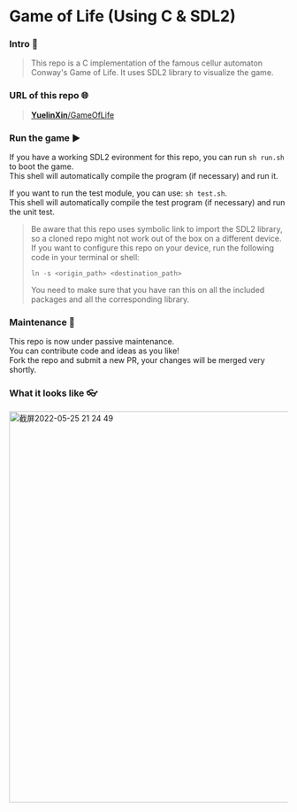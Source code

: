 # Game of Life (Using C & SDL2)

### Intro 📓
> This repo is a C implementation of the famous cellur automaton Conway's Game of Life. It uses SDL2 library to visualize the game.

### URL of this repo 🌐
> [**YuelinXin**/GameOfLife](https://github.com/YuelinXin/GameOfLife)

### Run the game ▶️
If you have a working SDL2 evironment for this repo, you can run `sh run.sh` to boot the game.  
This shell will automatically compile the program (if necessary) and run it.

If you want to run the test module, you can use: `sh test.sh`.  
This shell will automatically compile the test program (if necessary) and run the unit test.

> Be aware that this repo uses symbolic link to import the SDL2 library, so a cloned repo might not work out of the box on a different device. If you want to configure this repo on your device, run the following code in your terminal or shell:
>
> `ln -s <origin_path> <destination_path>`
>
> You need to make sure that you have ran this on all the included packages and all the corresponding library.  

### Maintenance 🔨
This repo is now under passive maintenance.   
You can contribute code and ideas as you like!   
Fork the repo and submit a new PR, your changes will be merged very shortly.

### What it looks like 👓
<img width="707" alt="截屏2022-05-25 21 24 49" src="https://user-images.githubusercontent.com/89094576/170272795-efd31e30-ba27-4eb6-a8e7-06e037457820.png">

